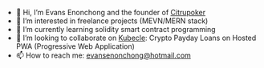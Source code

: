 - 👋 Hi, I’m Evans Enonchong and the founder of [Citrupoker](https://citrupoker.com)
- 👀 I’m interested in freelance projects (MEVN/MERN stack)
- 🌱 I’m currently learning solidity smart contract programming
- 💞️ I’m looking to collaborate on [Kubecle](https://github.com/citrudevmobile/kubecle): Crypto Payday Loans on Hosted PWA (Progressive Web Application)
- 📫 How to reach me: evansenonchong@hotmail.com

<!---
citrudevmobile/citrudevmobile is a ✨ special ✨ repository because its `README.md` (this file) appears on your GitHub profile.
You can click the Preview link to take a look at your changes.
--->
